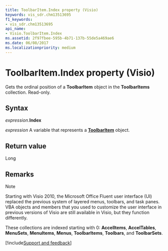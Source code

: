```yaml
---
title: ToolbarItem.Index property (Visio)
keywords: vis_sdr.chm13513695
f1_keywords:
- vis_sdr.chm13513695
api_name:
- Visio.ToolbarItem.Index
ms.assetid: 2f97fbee-595b-4b71-137b-55de5a469ae6
ms.date: 06/08/2017
ms.localizationpriority: medium
---
```



# ToolbarItem.Index property (Visio)

Gets the ordinal position of a **ToolbarItem** object in the **ToolbarItems** collection. Read-only.


## Syntax

_expression_.**Index**

_expression_ A variable that represents a **[ToolbarItem](Visio.ToolbarItem.md)** object.


## Return value

Long


## Remarks


> [!NOTE] 
> Starting with Visio 2010, the Microsoft Office Fluent user interface (UI) replaced the previous system of layered menus, toolbars, and task panes. VBA objects and members that you used to customize the user interface in previous versions of Visio are still available in Visio, but they function differently.

These collections are indexed starting with 0: **AccelItems**, **AccelTables**, **MenuSets**, **MenuItems**, **Menus**, **ToolbarItems**, **Toolbars**, and **ToolbarSets**.

[!include[Support and feedback](~/includes/feedback-boilerplate.md)]